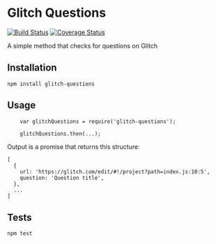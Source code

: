 # Glitch Questions
[![Build Status](https://travis-ci.org/tribakzero/glitch-questions.svg?branch=master)](https://travis-ci.org/tribakzero/glitch-questions)
[![Coverage Status](https://coveralls.io/repos/github/tribakzero/glitch-questions/badge.svg?branch=master)](https://coveralls.io/github/tribakzero/glitch-questions?branch=master)

A simple method that checks for questions on Glitch

## Installation

  `npm install glitch-questions`

## Usage

```
    var glitchQuestions = require('glitch-questions');

    glitchQuestions.then(...);
```
  
  Output is a promise that returns this structure:

```
[
  {
    url: 'https://glitch.com/edit/#!/project?path=index.js:10:5',
    question: 'Question title',
  },
  ...
]
```


## Tests
  `npm test`
